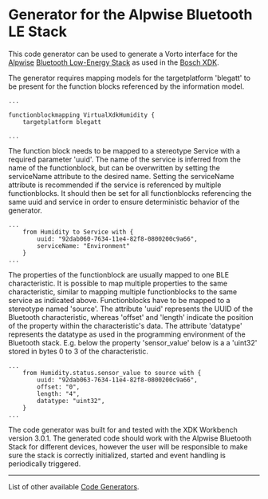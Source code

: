 # Generator for the Alpwise Bluetooth LE Stack

This code generator can be used to generate a Vorto interface for the [Alpwise](http://www.alpwise.com/) [Bluetooth Low-Energy Stack](http://www.alpwise.com/bluetooth-protocol-stack/software/bluetooth-stack/bluetooth-5-stack/) as used in the [Bosch XDK](http://xdk.io).

The generator requires mapping models for the targetplatform 'blegatt' to be present for the function blocks referenced by the information model.

```
...

functionblockmapping VirtualXdkHumidity {
	targetplatform blegatt

...
```

The function block needs to be mapped to a stereotype Service with a required parameter 'uuid'. The name of the service is inferred from the name of the functionblock, but can be overwritten by setting the serviceName attribute to the desired name. Setting the serviceName attribute is recommended if the service is referenced by multiple functionblocks. It should then be set for all functionblocks referencing the same uuid and service in order to ensure deterministic behavior of the generator.

```
...
	from Humidity to Service with {
		uuid: "92dab060-7634-11e4-82f8-0800200c9a66",
		serviceName: "Environment"
	}
...
```

The properties of the functionblock are usually mapped to one BLE characteristic. It is possible to map multiple properties to the same characteristic, similar to mapping multiple functionblocks to the same service as indicated above. Functionblocks have to be mapped to a stereotype named 'source'. The attribute 'uuid' represents the UUID of the Bluetooth characteristic, whereas 'offset' and 'length' indicate the position of the property within the characteristic's data. The attribute 'datatype' represents the datatype as used in the programming environment of the Bluetooth stack. E.g. below the property 'sensor_value' below is a a 'uint32' stored in bytes 0 to 3 of the characteristic.  

```
...
	from Humidity.status.sensor_value to source with {
		uuid: "92dab063-7634-11e4-82f8-0800200c9a66",
		offset: "0",
		length: "4",
		datatype: "uint32",
	}
...
```

The code generator was built for and tested with the XDK Workbench version 3.0.1. The generated code should work with the Alpwise Bluetooth Stack for different devices, however the user will be responsible to make sure the stack is correctly initialized, started and event handling is periodically triggered. 

----------

List of other available [Code Generators](../Readme.md).

